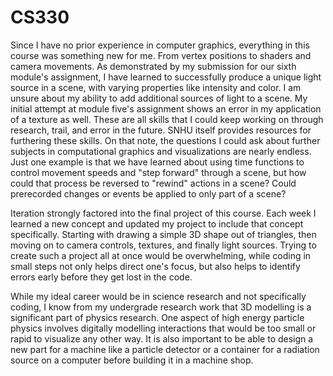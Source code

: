 # CS330

Since I have no prior experience in computer graphics, everything in this course was something new for me. From vertex positions to shaders and camera movements.
As demonstrated by my submission for our sixth module's assignment, I have learned to successfully produce a unique light source in a scene, with varying properties like intensity and color.
I am unsure about my ability to add additional sources of light to a scene. My initial attempt at module five's assignment shows an error in my application of a texture as well. These are all skills that I could keep working on through research, trail, and error in the future. SNHU itself provides resources for furthering these skills. On that note, the questions I could ask about further subjects in computational graphics and visualizations are nearly endless. Just one example is that we have learned about using time functions to control movement speeds and "step forward" through a scene, but how could that process be reversed to "rewind" actions in a scene? Could prerecorded changes or events be applied to only part of a scene?

Iteration strongly factored into the final project of this course. Each week I learned a new concept and updated my project to include that concept specifically. Starting with drawing a simple 3D shape out of triangles, then moving on to camera controls, textures, and finally light sources.
Trying to create such a project all at once would be overwhelming, while coding in small steps not only helps direct one's focus, but also helps to identify errors early before they get lost in the code.

While my ideal career would be in science research and not specifically coding, I know from my undergrade research work that 3D modelling is a significant part of physics research. One aspect of high energy particle physics involves digitally modelling interactions that would be too small or rapid to visualize any other way. It is also important to be able to design a new part for a machine like a particle detector or a container for a radiation source on a computer before building it in a machine shop.
